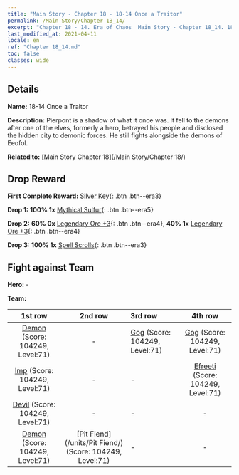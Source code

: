 ```yaml
---
title: "Main Story - Chapter 18 - 18-14 Once a Traitor"
permalink: /Main Story/Chapter 18_14/
excerpt: "Chapter 18 - 14. Era of Chaos  Main Story - Chapter 18_14. 18-14 Once a Traitor"
last_modified_at: 2021-04-11
locale: en
ref: "Chapter 18_14.md"
toc: false
classes: wide
---
```


## Details

 **Name:** 18-14 Once a Traitor

 **Description:** Pierpont is a shadow of what it once was. It fell to the demons after one of the elves, formerly a hero, betrayed his people and disclosed the hidden city to demonic forces. He still fights alongside the demons of Eeofol.

 **Related to:** [Main Story Chapter 18](/Main Story/Chapter 18/)

## Drop Reward

 **First Complete Reward:** [Silver Key](/Items/con_693/){: .btn .btn--era3}

 **Drop 1:** **100% 1x** [Mythical Sulfur](/Items/mat_64/){: .btn .btn--era5}

 **Drop 2:** **60% 0x** [Legendary Ore +3](/Items/mat_54/){: .btn .btn--era4}, **40% 1x** [Legendary Ore +3](/Items/mat_54/){: .btn .btn--era4}

 **Drop 3:** **100% 1x** [Spell Scrolls](/Items/con_694/){: .btn .btn--era3}


## Fight against Team
 **Hero:** -

 **Team:**


  | 1st row | 2nd row | 3rd row | 4th row |
  |:----:|:----:|:----|:----:|
  | [Demon](/units/Demon/) (Score: 104249, Level:71)  | - | [Gog](/units/Gog/) (Score: 104249, Level:71)  | [Gog](/units/Gog/) (Score: 104249, Level:71)  |
  | [Imp](/units/Imp/) (Score: 104249, Level:71)  | - | - | [Efreeti](/units/Efreeti/) (Score: 104249, Level:71)  |
  | [Devil](/units/Devil/) (Score: 104249, Level:71)  | - | - | - |
  | [Demon](/units/Demon/) (Score: 104249, Level:71)  | [Pit Fiend](/units/Pit Fiend/) (Score: 104249, Level:71)  | - | - |


